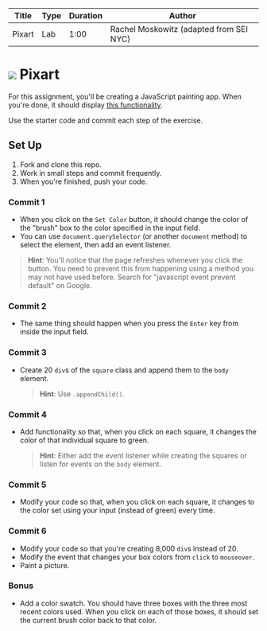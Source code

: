 
| Title | Type | Duration | Author |
| -- | -- | -- | -- |
| Pixart | Lab | 1:00 | Rachel Moskowitz (adapted from SEI NYC) |


# ![](https://ga-dash.s3.amazonaws.com/production/assets/logo-9f88ae6c9c3871690e33280fcf557f33.png) Pixart

For this assignment, you'll be creating a JavaScript painting app. When you're done, it should display [this functionality](http://ga-wdi-exercises.github.io/pixart_js/).

Use the starter code and commit each step of the exercise.

## Set Up
1. Fork and clone this repo.
2. Work in small steps and commit frequently.
3. When you're finished, push your code.

### Commit 1

* When you click on the `Set Color` button, it should change the color of the "brush" box to the color specified in the input field.
* You can use `document.querySelector` (or another `document` method) to select the element, then add an event listener.

> **Hint**: You'll notice that the page refreshes whenever you click the button. You need to prevent this from happening using a method you may not have used before. Search for "javascript event prevent default" on Google.

### Commit 2

* The same thing should happen when you press the `Enter` key from inside the input field.

### Commit 3

* Create 20 `div`s of the `square` class and append them to the `body` element.
  > **Hint**: Use `.appendChild()`.

### Commit 4

* Add functionality so that, when you click on each square, it changes the color of that individual square to green.
  > **Hint**: Either add the event listener while creating the squares or listen for events on the `body` element.

### Commit 5

* Modify your code so that, when you click on each square, it changes to the color set using your input (instead of green) every time.

### Commit 6

* Modify your code so that you're creating 8,000 `div`s instead of 20.
* Modify the event that changes your box colors from `click` to `mouseover`.
* Paint a picture.

### Bonus

* Add a color swatch. You should have three boxes with the three most recent colors used. When you click on each of those boxes, it should set the current brush color back to that color.
